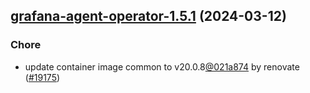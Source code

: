 

## [grafana-agent-operator-1.5.1](https://github.com/truecharts/charts/compare/grafana-agent-operator-1.5.0...grafana-agent-operator-1.5.1) (2024-03-12)

### Chore



- update container image common to v20.0.8[@021a874](https://github.com/021a874) by renovate ([#19175](https://github.com/truecharts/charts/issues/19175))